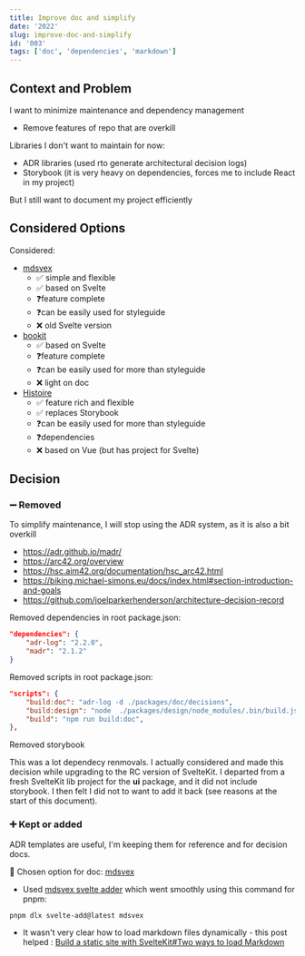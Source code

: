 ```yaml
---
title: Improve doc and simplify
date: '2022'
slug: improve-doc-and-simplify
id: '003'
tags: ['doc', 'dependencies', 'markdown']
---
```


## Context and Problem

I want to minimize maintenance and dependency management

- Remove features of repo that are overkill

Libraries I don't want to maintain for now:

- ADR libraries (used rto generate architectural decision logs)
- Storybook (it is very heavy on dependencies, forces me to include React in my project)

But I still want to document my project efficiently

## Considered Options

Considered:

- [mdsvex](https://mdsvex.pngwn.io/)
  - ✅ simple and flexible
  - ✅ based on Svelte
  - ❓feature complete
  - ❓can be easily used for styleguide
  - ❌ old Svelte version
- [bookit](https://github.com/leveluptuts/bookit)
  - ✅ based on Svelte
  - ❓feature complete
  - ❓can be easily used for more than styleguide
  - ❌ light on doc
- [Histoire](https://histoire.dev/)
  - ✅ feature rich and flexible
  - ✅ replaces Storybook
  - ❓can be easily used for more than styleguide
  - ❓dependencies
  - ❌ based on Vue (but has project for Svelte)

## Decision

### ➖ Removed

To simplify maintenance, I will stop using the ADR system, as it is also a bit overkill

- https://adr.github.io/madr/
- https://arc42.org/overview
- https://hsc.aim42.org/documentation/hsc_arc42.html
- https://biking.michael-simons.eu/docs/index.html#section-introduction-and-goals
- https://github.com/joelparkerhenderson/architecture-decision-record

Removed dependencies in root package.json:

```json
"dependencies": {
	"adr-log": "2.2.0",
	"madr": "2.1.2"
}
```

Removed scripts in root package.json:

```json
"scripts": {
    "build:doc": "adr-log -d ./packages/doc/decisions",
    "build:design": "node  ./packages/design/node_modules/.bin/build.js",
    "build": "npm run build:doc",
},
```

Removed storybook

This was a lot dependecy renmovals. I actually considered and made this decision while upgrading to the RC version of SvelteKit.
I departed from a fresh SvelteKit lib project for the **ui** package, and it did not include storybook. I then felt I did not to want to add it back (see reasons at the start of this document).

### ➕ Kept or added

ADR templates are useful, I'm keeping them for reference and for decision docs.

🚧 Chosen option for doc: [mdsvex](https://mdsvex.pngwn.io/)

- Used [mdsvex svelte adder](https://github.com/svelte-add/mdsvex) which went smoothly using this command for pnpm:

```bash
pnpm dlx svelte-add@latest mdsvex
```

- It wasn't very clear how to load markdown files dynamically - this post helped : [Build a static site with SvelteKit#Two ways to load Markdown](https://joshcollinsworth.com/blog/build-static-sveltekit-markdown-blog#two-ways-to-load-markdown)

